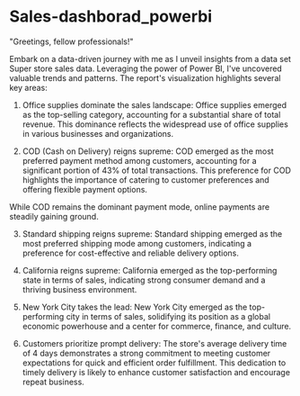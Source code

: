 # Sales-dashborad_powerbi
"Greetings, fellow professionals!"

Embark on a data-driven journey with me as I unveil insights from a data set Super store sales data.
Leveraging the power of Power BI, I've uncovered valuable trends and patterns.
The report's visualization highlights several key areas:
1) Office supplies dominate the sales landscape: Office supplies emerged as the top-selling category, accounting for a substantial share of total revenue. This dominance reflects the widespread use of office supplies in various businesses and organizations.

2) COD (Cash on Delivery) reigns supreme: COD emerged as the most preferred payment method among customers, accounting for a significant portion of 43% of total transactions. This preference for COD highlights the importance of catering to customer preferences and offering flexible payment options.

While COD remains the dominant payment mode, online payments are steadily gaining ground.

3) Standard shipping reigns supreme: Standard shipping emerged as the most preferred shipping mode among customers, indicating a preference for cost-effective and reliable delivery options.

4) California reigns supreme: California emerged as the top-performing state in terms of sales, indicating strong consumer demand and a thriving business environment.

5) New York City takes the lead: New York City emerged as the top-performing city in terms of sales, solidifying its position as a global economic powerhouse and a center for commerce, finance, and culture.

6) Customers prioritize prompt delivery: The store's average delivery time of 4 days demonstrates a strong commitment to meeting customer expectations for quick and efficient order fulfillment. This dedication to timely delivery is likely to enhance customer satisfaction and encourage repeat business.
